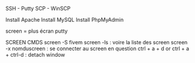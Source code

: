 SSH - Putty
SCP - WinSCP

Install Apache
Install MySQL
Install PhpMyAdmin

screen = plus écran putty

SCREEN CMDS 
screen -S fivem
screen -ls : voire la liste des screen 
screen -x nomduscreen : se connecter au screen en question
ctrl + a + d or ctrl + a + ctrl-d : detach window
<!--stackedit_data:
eyJoaXN0b3J5IjpbLTM0NDMxNjM4MywyMTIxNDIxODIzLC0xMj
E1NjgwMDc2LC0xMDIxOTMzMDY2LC0xNTI0MTg4NDkwXX0=
-->